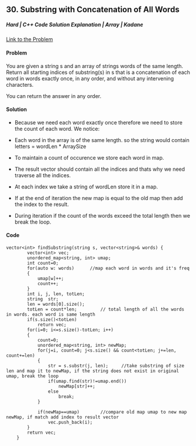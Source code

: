 ## 30. Substring with Concatenation of All Words

##### Hard | C++ Code Solution Explanation | Array | Kadane

[Link to the Problem](https://leetcode.com/problems/substring-with-concatenation-of-all-words/)

#### Problem

You are given a string s and an array of strings words of the same length. Return all starting indices of substring(s) in s that is a concatenation of each word in words exactly once, in any order, and without any intervening characters.

You can return the answer in any order.

#### Solution

- Because we need each word exactly once therefore we need to store the count of each word.
  We notice:
- Each word in the array is of the same length. so the string would contain letters = wordLen \* ArraySize

- To maintain a count of occurence we store each word in map.

- The result vector should contain all the indices and thats why we need traverse all the indices.
- At each index we take a string of wordLen store it in a map.
- If at the end of iteration the new map is equal to the old map then add the index to the result.

- During iteration if the count of the words exceed the total length then we break the loop.

#### Code

```
vector<int> findSubstring(string s, vector<string>& words) {
        vector<int> vec;
        unordered_map<string, int> umap;
        int count=0;
        for(auto w: words)      //map each word in words and it's freq
        {
            umap[w]++;
            count++;
        }
        int i, j, len, totLen;
        string  str;
        len = words[0].size();
        totLen = count*len;         // total length of all the words in words. each word is same length
        if(s.size()<totLen)
            return vec;
        for(i=0; i<=s.size()-totLen; i++)
        {
            count=0;
            unordered_map<string, int> newMap;
            for(j=i, count=0; j<s.size() && count<totLen; j+=len, count+=len)
            {
                str = s.substr(j, len);     //take substring of size len and map it to newMap, if the string does not exist in original umap, break the loop
                if(umap.find(str)!=umap.end())
                    newMap[str]++;
                else
                    break;
            }

            if(newMap==umap)        //compare old map umap to new map newMap, if match add index to result vector
                vec.push_back(i);
        }
        return vec;
    }
```
